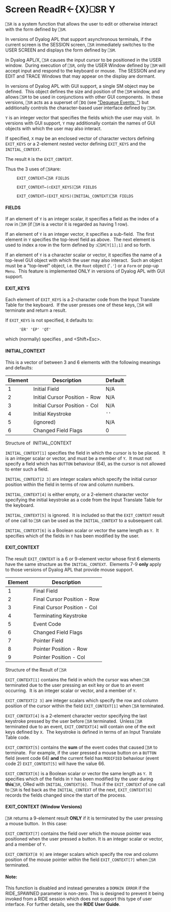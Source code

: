 




<h1 class="heading"><span class="name">Screen Read</span><span class="command">R←{X}⎕SR Y</span></h1>

`⎕SR` is a system function that allows the user to edit or otherwise interact with the form defined by `⎕SM`.


In versions of Dyalog APL that support asynchronous terminals, if the current screen is the SESSION screen, `⎕SR` immediately switches to the USER SCREEN and displays the form defined by `⎕SM`.


In Dyalog APL/X, `⎕SR` causes the input cursor to be positioned in the USER window.  During execution of `⎕SR`, only the USER Window defined by `⎕SM` will accept input and respond to the keyboard or mouse.  The SESSION and any EDIT and TRACE Windows that may appear on the display are dormant.


In versions of Dyalog APL with GUI support, a single SM object may be defined.  This object defines the size and position of the `⎕SM` window, and allows `⎕SM` to be used in conjunctions with other GUI components.  In these versions, `⎕SR` acts as a superset of `⎕DQ` (see ["Dequeue Events: "](dq.md)) but additionally controls the character-based user interface defined by `⎕SM`.



`Y` is an integer vector that specifies the fields which the user may visit.  In versions with GUI support, `Y` may additionally contain the names of GUI objects with which the user may also interact.


If specified, `X` may be an enclosed vector of character vectors defining `EXIT_KEYS` or a 2-element nested vector defining `EXIT_KEYS` and the `INITIAL_CONTEXT`.


The result `R` is the `EXIT_CONTEXT`.


Thus the 3 uses of `⎕SR`are:
```apl
     EXIT_CONTEXT←⎕SR FIELDS
 
     EXIT_CONTEXT←(⊂EXIT_KEYS)⎕SR FIELDS
 
     EXIT_CONTEXT←(EXIT_KEYS)(INITIAL_CONTEXT)⎕SR FIELDS
```

#### FIELDS


If an element of `Y` is an integer scalar, it specifies a field as the index of a row in `⎕SM` (if `⎕SM` is a vector it is regarded as having 1 row).


If an element of `Y` is an integer vector, it specifies a sub-field.  The first element in `Y` specifies the top-level field as above.  The next element is used to index a row in the form defined by `⊃⎕SM[Y[1];1]` and so forth.


If an element of `Y` is a character scalar or vector, it specifies the name of a top-level GUI object with which the user may also interact.  Such an object must be a "top-level" object, i.e. the `Root` object ('`.'`) or a `Form` or pop-up `Menu`.  This feature is implemented ONLY in versions of Dyalog APL with GUI support.

#### EXIT_KEYS


Each element of `EXIT_KEYS` is a 2-character code from the Input Translate Table for the keyboard.  If the user presses one of these keys, `⎕SR` will terminate and return a result.


If `EXIT_KEYS` is not specified, it defaults to:
```apl
      'ER' 'EP' 'QT'
```


which (normally) specifies <Enter>, <Esc> and <Shift+Esc>.

#### INITIAL_CONTEXT



This is a vector of between 3 and 6 elements with the following meanings and defaults:


| Element | Description | Default |
| --- | --- | ---  |
| 1 | Initial Field | N/A |
| 2 | Initial Cursor Position - Row | N/A |
| 3 | Initial Cursor Position - Col | N/A |
| 4 | Initial Keystroke | `''` |
| 5 | (ignored) | N/A |
| 6 | Changed Field Flags | 0 |



Structure of  INITIAL_CONTEXT


`INITIAL_CONTEXT[1]` specifies the field in which the cursor is to be placed.  It is an integer scalar or vector, and must be a member of `Y`.  It must not specify a field which has `BUTTON` behaviour (64), as the cursor is not allowed to enter such a field.


`INITIAL_CONTEXT[2 3]` are integer scalars which specify the initial cursor position within the field in terms of row and column numbers.


`INITIAL_CONTEXT[4]` is either empty, or a 2-element character vector specifying the initial keystroke as a code from the Input Translate Table for the keyboard.


`INITIAL_CONTEXT[5]` is ignored.  It is included so that the `EXIT_CONTEXT` result of one call to `⎕SR` can be used as the `INITIAL_CONTEXT` to a subsequent call.


`INITIAL_CONTEXT[6]` is a Boolean scalar or vector the same length as `Y`.  It specifies which of the fields in `Y` has been modified by the user.


#### EXIT_CONTEXT


The result `EXIT_CONTEXT` is a 6 or 9-element vector whose first 6 elements have the same structure as the `INITIAL_CONTEXT`.  Elements 7-9 **only** apply to those versions of Dyalog APL that provide mouse support.


| Element | Description |
| --- | ---  |
| 1 | Final Field |
| 2 | Final Cursor Position - Row |
| 3 | Final Cursor Position - Col |
| 4 | Terminating Keystroke |
| 5 | Event Code |
| 6 | Changed Field Flags |
| 7 | Pointer Field |
| 8 | Pointer Position - Row |
| 9 | Pointer Position - Col |



Structure of the Result of `⎕SR`


`EXIT_CONTEXT[1]` contains the field in which the cursor was when `⎕SR` terminated due to the user pressing an exit key or due to an event occurring.  It is an integer scalar or vector, and a member of `Y`.


`EXIT_CONTEXT[2 3]` are integer scalars which specify the row and column position of the cursor within the field `EXIT_CONTEXT[1]` when `⎕SR` terminated.


`EXIT_CONTEXT[4]` is a 2-element character vector specifying the last keystroke pressed by the user before `⎕SR` terminated.  Unless `⎕SR` terminated due to an event, `EXIT_CONTEXT[4]` will contain one of the exit keys defined by `X`.  The keystroke is defined in terms of an Input Translate Table code.


`EXIT_CONTEXT[5]` contains the **sum** of the event codes that caused `⎕SR` to terminate.  For example, if the user pressed a mouse button on a `BUTTON` field (event code 64) **and** the current field has `MODIFIED` behaviour (event code 2) `EXIT_CONTEXT[5]` will have the value 66.


`EXIT_CONTEXT[6]` is a Boolean scalar or vector the same length as `Y`.  It specifies which of the fields in `Y` has been modified by the user during **this**`⎕SR`, ORed with `INITIAL_CONTEXT[6]`.  Thus if the `EXIT_CONTEXT` of one call to `⎕SR` is fed back as the `INITIAL_CONTEXT` of the next, `EXIT_CONTEXT[6]` records the fields changed since the start of the process.

#### EXIT_CONTEXT (Window Versions)


`⎕SR` returns a 9-element result **ONLY** if it is terminated by the user pressing a mouse button.  In this case:


`EXIT_CONTEXT[7]` contains the field over which the mouse pointer was positioned when the user pressed a button. It is an integer scalar or vector, and a member of `Y`.


`EXIT_CONTEXT[8 9]` are integer scalars which specify the row and column position of the mouse pointer within the field `EXIT_CONTEXT[7]` when `⎕SR` terminated.

#### Note:


This function is disabled and instead generates a `DOMAIN ERROR` if the RIDE_SPAWNED parameter is non-zero. This is designed to prevent it being invoked from a RIDE session which does not support this type of user interface. For further details, see the **RIDE User Guide**.


